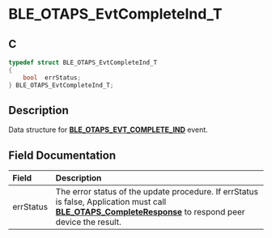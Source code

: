 # BLE_OTAPS_EvtCompleteInd_T

## C

```c
typedef struct BLE_OTAPS_EvtCompleteInd_T
{
    bool  errStatus;
} BLE_OTAPS_EvtCompleteInd_T;
```

## Description

Data structure for **[BLE_OTAPS_EVT_COMPLETE_IND](GUID-63B996F4-CEC1-4B2A-BDE5-37090FBFA514.md)** event.


## Field Documentation

|Field|Description|
|:---|:---|
|errStatus|The error status of the update procedure. If errStatus is false, Application must call **[BLE_OTAPS_CompleteResponse](GUID-33349555-EB21-4092-B162-4C79273D4B21.md)** to respond peer device the result.|
